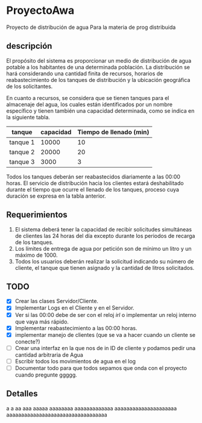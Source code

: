 # ProyectoAwa
Proyecto de distribución de agua Para la materia de prog distribuida

## descripción
El propósito del sistema es proporcionar un medio de distribución de agua potable a los habitantes de una determinada población.
La distribución se hará considerando una cantidad finita de recursos,
horarios de reabastecimiento de los tanques de distribución y la ubicación geográfica de los solicitantes.

En cuanto a recursos, se considera que se tienen tanques para el almacenaje del agua, los cuales están identificados por un nombre específico y tienen también una capacidad determinada, como se indica en la siguiente tabla.

| tanque   | capacidad | Tiempo de llenado (min) |
|----------|-----------|-------------------------|
| tanque 1 | 10000     | 10                      |
| tanque 2 | 20000     | 20                      |
| tanque 3 | 3000      | 3                       |

Todos los tanques deberán ser reabastecidos diariamente a las 00:00 horas.
El servicio de distribución hacia los clientes estará deshabilitado durante el tiempo que ocurre el llenado de los tanques, proceso cuya duración se expresa en la tabla anterior.

## Requerimientos
1. El sistema deberá tener la capacidad de recibir solicitudes simultáneas de clientes las 24 horas del día
excepto durante los periodos de recarga de los tanques.
2. Los límites de entrega de agua por petición son de mínimo un litro y un máximo de 1000.
3. Todos los usuarios deberán realizar la solicitud indicando su número de cliente,
el tanque que tienen asignado y la cantidad de litros solicitados.

## TODO
- [x] Crear las clases Servidor/Cliente.
- [x] Implementar Logs en el Cliente y en el Servidor.
- [x] Ver si las 00:00 debe de ser con el reloj *irl* o implementar un reloj interno que vaya más rápido.
- [x] Implementar reabastecimiento a las 00:00 horas.
- [x] implementar manejo de clientes (que se va a hacer cuando un cliente se conecte?)
- [ ] Crear una interfaz en la que nos de in ID de cliente y podamos pedir una cantidad arbitraria de Agua
- [ ] Escribir todos los movimientos de agua en el log
- [ ] Documentar todo para que todos sepamos que onda con el proyecto cuando pregunte ggggg.

## Detalles
a a aa aaa aaaaa aaaaaaaa aaaaaaaaaaaaa aaaaaaaaaaaaaaaaaaaaa aaaaaaaaaaaaaaaaaaaaaaaaaaaaaaaaaa 
